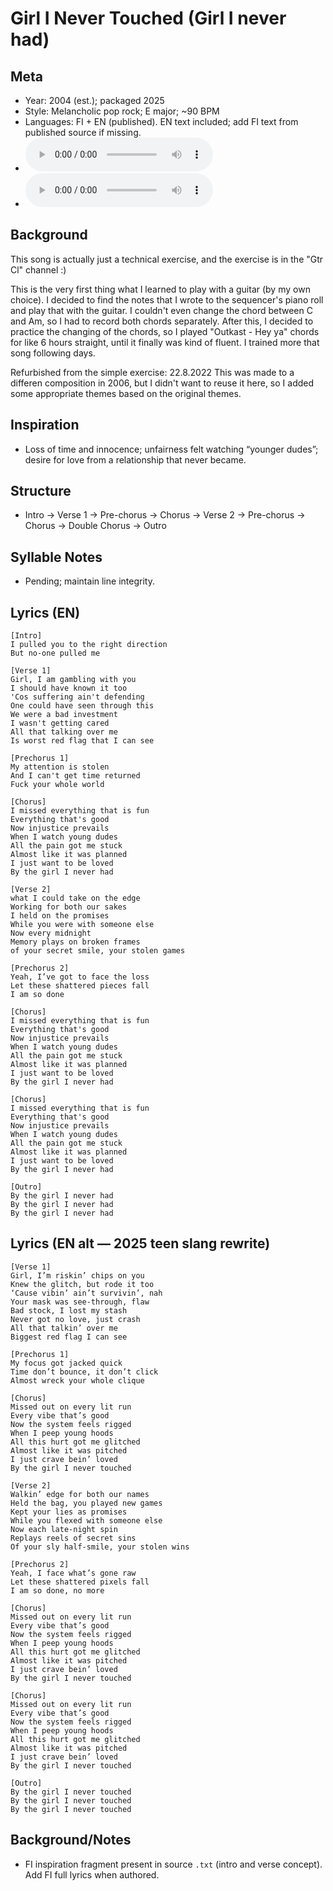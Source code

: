 # Girl I Never Touched (Girl I never had)

## Meta
- Year: 2004 (est.); packaged 2025
- Style: Melancholic pop rock; E major; ~90 BPM
- Languages: FI + EN (published). EN text included; add FI text from published source if missing.
- ![Girl I Never Touched MP3](https://archive.org/download/steve_chill_freshman/10%20-%20Girl%20I%20Never%20Touched.mp3)
- ![Girl I never had MP3](https://archive.org/download/oulupoko_ylaaste/10%20-%20Girl%20I%20never%20had.mp3)
## Background
This song is actually just a technical exercise, and the exercise is in the "Gtr Cl" channel :)

This is the very first thing what I learned to play with a guitar (by my own choice). I decided to find the notes that I wrote to the sequencer's piano roll and play that with the guitar. I couldn't even change the chord between C and Am, so I had to record both chords separately. After this, I decided to practice the changing of the chords, so I played "Outkast - Hey ya" chords for like 6 hours straight, until it finally was kind of fluent. I trained more that song following days.


Refurbished from the simple exercise: 22.8.2022
This was made to a differen composition in 2006, but I didn't want to reuse it here, so I added some appropriate themes based on the original themes.


## Inspiration
- Loss of time and innocence; unfairness felt watching “younger dudes”; desire for love from a relationship that never became.

## Structure
- Intro → Verse 1 → Pre-chorus → Chorus → Verse 2 → Pre-chorus → Chorus → Double Chorus → Outro

## Syllable Notes
- Pending; maintain line integrity.

## Lyrics (EN)
```
[Intro]
I pulled you to the right direction
But no-one pulled me

[Verse 1]
Girl, I am gambling with you
I should have known it too
'Cos suffering ain't defending
One could have seen through this
We were a bad investment
I wasn't getting cared
All that talking over me
Is worst red flag that I can see

[Prechorus 1]
My attention is stolen
And I can't get time returned
Fuck your whole world

[Chorus]
I missed everything that is fun
Everything that's good
Now injustice prevails
When I watch young dudes
All the pain got me stuck
Almost like it was planned
I just want to be loved
By the girl I never had

[Verse 2]
what I could take on the edge
Working for both our sakes
I held on the promises
While you were with someone else
Now every midnight
Memory plays on broken frames
of your secret smile, your stolen games

[Prechorus 2]
Yeah, I’ve got to face the loss
Let these shattered pieces fall
I am so done

[Chorus]
I missed everything that is fun
Everything that's good
Now injustice prevails
When I watch young dudes
All the pain got me stuck
Almost like it was planned
I just want to be loved
By the girl I never had

[Chorus]
I missed everything that is fun
Everything that's good
Now injustice prevails
When I watch young dudes
All the pain got me stuck
Almost like it was planned
I just want to be loved
By the girl I never had

[Outro]
By the girl I never had
By the girl I never had
By the girl I never had
```

## Lyrics (EN alt — 2025 teen slang rewrite)
```
[Verse 1]
Girl, I’m riskin’ chips on you
Knew the glitch, but rode it too
‘Cause vibin’ ain’t survivin’, nah
Your mask was see-through, flaw
Bad stock, I lost my stash
Never got no love, just crash
All that talkin’ over me
Biggest red flag I can see

[Prechorus 1]
My focus got jacked quick
Time don’t bounce, it don’t click
Almost wreck your whole clique

[Chorus]
Missed out on every lit run
Every vibe that’s good
Now the system feels rigged
When I peep young hoods
All this hurt got me glitched
Almost like it was pitched
I just crave bein’ loved
By the girl I never touched

[Verse 2]
Walkin’ edge for both our names
Held the bag, you played new games
Kept your lies as promises
While you flexed with someone else
Now each late-night spin
Replays reels of secret sins
Of your sly half-smile, your stolen wins

[Prechorus 2]
Yeah, I face what’s gone raw
Let these shattered pixels fall
I am so done, no more

[Chorus]
Missed out on every lit run
Every vibe that’s good
Now the system feels rigged
When I peep young hoods
All this hurt got me glitched
Almost like it was pitched
I just crave bein’ loved
By the girl I never touched

[Chorus]
Missed out on every lit run
Every vibe that’s good
Now the system feels rigged
When I peep young hoods
All this hurt got me glitched
Almost like it was pitched
I just crave bein’ loved
By the girl I never touched

[Outro]
By the girl I never touched
By the girl I never touched
By the girl I never touched
```

## Background/Notes
- FI inspiration fragment present in source `.txt` (intro and verse concept). Add FI full lyrics when authored.
